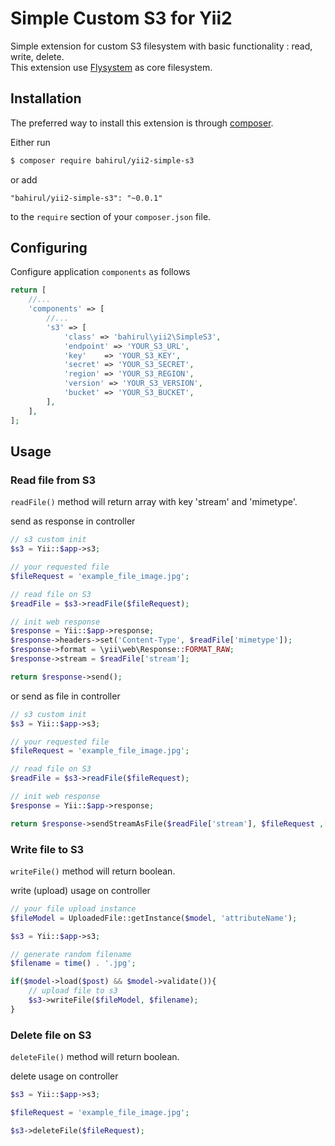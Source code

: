 # Simple Custom S3 for Yii2

Simple extension for custom S3 filesystem with basic functionality : read, write, delete.  
This extension use [Flysystem](http://flysystem.thephpleague.com/) as core filesystem.

## Installation

The preferred way to install this extension is through [composer](http://getcomposer.org/download/).

Either run

```bash
$ composer require bahirul/yii2-simple-s3
```

or add

```
"bahirul/yii2-simple-s3": "~0.0.1"
```

to the `require` section of your `composer.json` file.

## Configuring

Configure application `components` as follows

```php
return [
    //...
    'components' => [
        //...
        's3' => [
            'class' => 'bahirul\yii2\SimpleS3',
            'endpoint' => 'YOUR_S3_URL',
            'key'    => 'YOUR_S3_KEY',
            'secret' => 'YOUR_S3_SECRET',
            'region' => 'YOUR_S3_REGION',
            'version' => 'YOUR_S3_VERSION',
            'bucket' => 'YOUR_S3_BUCKET',
        ],
    ],
];
```

## Usage

### Read file from S3

`readFile()` method will return array with key 'stream' and 'mimetype'.

send as response in controller

```php
// s3 custom init
$s3 = Yii::$app->s3;

// your requested file
$fileRequest = 'example_file_image.jpg';

// read file on S3
$readFile = $s3->readFile($fileRequest);

// init web response
$response = Yii::$app->response;
$response->headers->set('Content-Type', $readFile['mimetype']);
$response->format = \yii\web\Response::FORMAT_RAW;
$response->stream = $readFile['stream'];

return $response->send();
```

or send as file in controller

```php
// s3 custom init
$s3 = Yii::$app->s3;

// your requested file
$fileRequest = 'example_file_image.jpg';

// read file on S3
$readFile = $s3->readFile($fileRequest);

// init web response
$response = Yii::$app->response;

return $response->sendStreamAsFile($readFile['stream'], $fileRequest ,['mimeType' => $readFile['mimetype']]);
```

### Write file to S3

`writeFile()` method will return boolean.

write (upload) usage on controller

```php
// your file upload instance
$fileModel = UploadedFile::getInstance($model, 'attributeName');

$s3 = Yii::$app->s3;

// generate random filename
$filename = time() . '.jpg';

if($model->load($post) && $model->validate()){
    // upload file to s3
    $s3->writeFile($fileModel, $filename);
}
```

### Delete file on S3

`deleteFile()` method will return boolean.

delete usage on controller

```php
$s3 = Yii::$app->s3;

$fileRequest = 'example_file_image.jpg';

$s3->deleteFile($fileRequest);
```